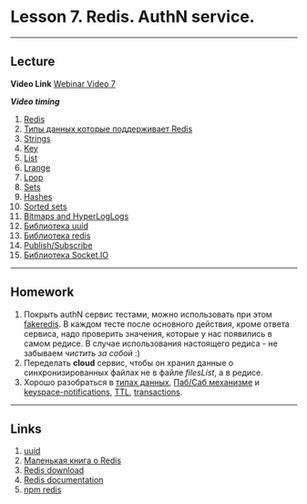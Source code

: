 # Lesson 7. Redis. AuthN service.
----
## Lecture

**Video Link** [Webinar Video 7](https://youtu.be/QO-A2rOT97c)

***Video timing***

1.	[Redis]( https://youtu.be/QO-A2rOT97c#t=3m35s)
2.	[Типы данных которые поддерживает Redis]( https://youtu.be/QO-A2rOT97c#t=7m57s)
3.	[Strings]( https://youtu.be/QO-A2rOT97c#t=11m19s)
4.	[Key]( https://youtu.be/QO-A2rOT97c#t=19m50s)
5.	[List]( https://youtu.be/QO-A2rOT97c#t=24m20s)
6.	[Lrange]( https://youtu.be/QO-A2rOT97c#t=26m15s)
7.	[Lpop]( https://youtu.be/QO-A2rOT97c#t=27m43s)
8.	[Sets]( https://youtu.be/QO-A2rOT97c#t=28m39s)
9.	[Hashes]( https://youtu.be/QO-A2rOT97c#t=30m04s)
10.	[Sorted sets]( https://youtu.be/QO-A2rOT97c#t=34m20s)
11.	[Bitmaps and HyperLogLogs]( https://youtu.be/QO-A2rOT97c#t=35m44s)
12.	[Библиотека uuid]( https://youtu.be/QO-A2rOT97c#t=57m58s)
13.	[Библиотека redis]( https://youtu.be/QO-A2rOT97c#t=61m00s)
14.	[Publish/Subscribe]( https://youtu.be/QO-A2rOT97c#t=66m011s)
15.	[Библиотека Socket.IO]( https://youtu.be/QO-A2rOT97c?t=7986)

----
## Homework

1. Покрыть authN сервис тестами, можно использовать при этом [fakeredis](https://github.com/guilleiguaran/fakeredis). В каждом тесте после основного действия, кроме ответа сервиса, надо проверить значения, которые у нас появились в самом редисе. В случае использования настоящего редиса - не забываем *чистить за собой* :)
2. Переделать **cloud** сервис, чтобы он хранил данные о синхронизированных файлах не в файле *filesList*, а в редисе.
3. Хорошо разобраться в [типах данных](https://redis.io/topics/data-types-intro), [Паб/Саб механизме](https://code.tutsplus.com/tutorials/multi-instance-nodejs-app-in-paas-using-redis-pubsub--cms-22239) и [keyspace-notifications](https://redis.io/topics/notifications), [TTL](http://www.giantflyingsaucer.com/blog/?p=3635), [transactions](https://www.javacodegeeks.com/2016/02/redis-transactions.html).

----
## Links

1. [uuid](https://www.npmjs.com/package/uuid)
2. [Маленькая книга о Redis](http://www.bazhukov.net/little-redis-book/)
3. [Redis download](https://redis.io/download)
4. [Redis documentation](https://redis.io/documentation)
5. [npm redis](https://www.npmjs.com/package/redis)
